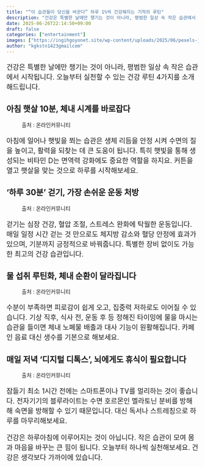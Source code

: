 ```yaml
---
title: "“이 습관들이 당신을 바꾼다” 하루 1%씩 건강해지는 기적의 루틴"
description: "건강은 특별한 날에만 챙기는 것이 아니라, 평범한 일상 속 작은 습관에서 시작됩니다. 오늘부터 실천할 수 있는 건강 루틴 4가지를 소개해드립니다."
date: 2025-06-26T22:14:50+09:00
draft: false
categories: ["entertainment"]
images: ["https://ingihgoyonet.site/wp-content/uploads/2025/06/pexels-jjagtenberg-103127-1024x533.jpg", "https://ingihgoyonet.site/wp-content/uploads/2025/06/pexels-wancukz-1092182-1024x683.jpg", "https://ingihgoyonet.site/wp-content/uploads/2025/06/pexels-ecuencom-314296-683x1024.jpg", "https://ingihgoyonet.site/wp-content/uploads/2025/06/pexels-pixabay-4158-1024x680.jpg"]
author: "kgkstn1423gmailcom"
---
```


<p style="font-size:18px">건강은 특별한 날에만 챙기는 것이 아니라, 평범한 일상 속 작은 습관에서 시작됩니다. 오늘부터 실천할 수 있는 건강 루틴 4가지를 소개해드립니다.</p> <h2 >아침 햇살 10분, 체내 시계를 바로잡다</h2> <figure ><img src="https://ingihgoyonet.site/wp-content/uploads/2025/06/pexels-jjagtenberg-103127-1024x533.jpg" alt="" style="aspect-ratio:16/9;object-fit:cover"/><figcaption >출처 : 온라인커뮤니티</figcaption></figure> <p style="font-size:18px">아침에 일어나 햇빛을 쬐는 습관은 생체 리듬을 안정 시켜 수면의 질을 높이고, 활력을 되찾는 데 큰 도움이 됩니다. 특히 햇빛을 통해 생성되는 비타민 D는 면역력 강화에도 중요한 역할을 하지요. 커튼을 열고 햇살을 맞는 것으로 하루를 시작해보세요.</p> <h2 >‘하루 30분’ 걷기, 가장 손쉬운 운동 처방</h2> <figure ><img src="https://ingihgoyonet.site/wp-content/uploads/2025/06/pexels-wancukz-1092182-1024x683.jpg" alt="" style="aspect-ratio:16/9;object-fit:cover"/><figcaption >출처 : 온라인커뮤니티</figcaption></figure> <p style="font-size:18px">걷기는 심장 건강, 혈압 조절, 스트레스 완화에 탁월한 운동입니다. 매일 일정 시간 걷는 것 만으로도 체지방 감소와 혈당 안정에 효과가 있으며, 기분까지 긍정적으로 바꿔줍니다. 특별한 장비 없이도 가능한 최고의 건강 습관입니다.</p> <h2 >물 섭취 루틴화, 체내 순환이 달라집니다</h2> <figure ><img src="https://ingihgoyonet.site/wp-content/uploads/2025/06/pexels-ecuencom-314296-683x1024.jpg" alt="" style="aspect-ratio:16/9;object-fit:cover"/><figcaption >출처 : 온라인커뮤니티</figcaption></figure> <p style="font-size:18px">수분이 부족하면 피로감이 쉽게 오고, 집중력 저하로도 이어질 수 있습니다. 기상 직후, 식사 전, 운동 후 등 정해진 타이밍에 물을 마시는 습관을 들이면 체내 노폐물 배출과 대사 기능이 원활해집니다. 카페인 음료 대신 생수를 기본으로 해보세요.</p> <h2 >매일 저녁 ‘디지털 디톡스’, 뇌에게도 휴식이 필요합니다</h2> <figure ><img src="https://ingihgoyonet.site/wp-content/uploads/2025/06/pexels-pixabay-4158-1024x680.jpg" alt="" style="aspect-ratio:16/9;object-fit:cover"/><figcaption >출처 : 온라인커뮤니티</figcaption></figure> <p style="font-size:18px">잠들기 최소 1시간 전에는 스마트폰이나 TV를 멀리하는 것이 좋습니다. 전자기기의 블루라이트는 수면 호르몬인 멜라토닌 분비를 방해해 숙면을 방해할 수 있기 때문입니다. 대신 독서나 스트레칭으로 하루를 마무리해보세요.</p> <p style="font-size:18px">건강은 하루아침에 이루어지는 것이 아닙니다. 작은 습관이 모여 몸과 마음을 바꾸는 큰 힘이 됩니다. 오늘부터 하나씩 실천해보세요. 건강은 생각보다 가까이에 있습니다.</p>